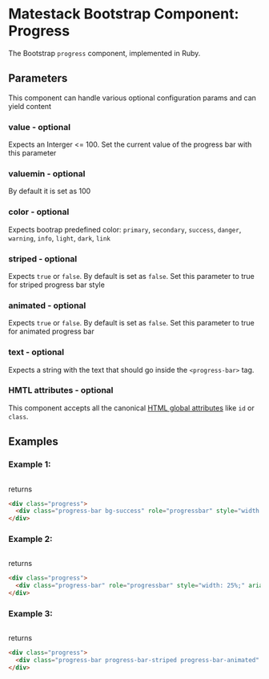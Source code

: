 # Matestack Bootstrap Component: Progress

The Bootstrap `progress` component, implemented in Ruby.

## Parameters
This component can handle various optional configuration params and can yield content

### value - optional
Expects an Interger <= 100. Set the current value of the progress bar with this parameter

### valuemin - optional
By default it is set as 100

### color - optional
Expects bootrap predefined color: `primary`, `secondary`, `success`, `danger`, `warning`, `info`, `light`, `dark`, `link`

### striped - optional
Expects `true` or `false`. By default is set as `false`. Set this parameter to true for striped progress bar style

### animated - optional
Expects `true` or `false`. By default is set as `false`. Set this parameter to true for animated progress bar

### text - optional
Expects a string with the text that should go inside the `<progress-bar>` tag.

### HMTL attributes - optional
This component accepts all the canonical [HTML global attributes](https://www.w3schools.com/tags/ref_standardattributes.asp) like `id` or `class`.

## Examples

### Example 1: 

```ruby

```

returns

```html
<div class="progress">
  <div class="progress-bar bg-success" role="progressbar" style="width: 25%" aria-valuenow="25" aria-valuemin="0" aria-valuemax="100"></div>
</div>
```

### Example 2: 

```ruby

```

returns

```html
<div class="progress">
  <div class="progress-bar" role="progressbar" style="width: 25%;" aria-valuenow="25" aria-valuemin="0" aria-valuemax="100">25%</div>
</div>
```

### Example 3: 

```ruby

```

returns

```html
<div class="progress">
  <div class="progress-bar progress-bar-striped progress-bar-animated" role="progressbar" aria-valuenow="75" aria-valuemin="0" aria-valuemax="100" style="width: 75%"></div>
</div>
```
